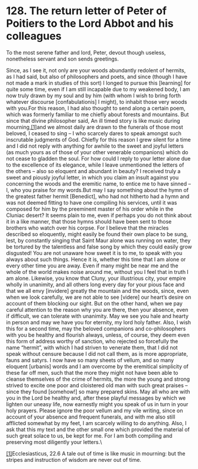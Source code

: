 # 128. The return letter of Peter of Poitiers to the Lord Abbot and his colleagues

To the most serene father and lord, Peter, devout though useless, nonetheless servant and son sends greetings.

&#x20;Since, as I see it, not only are your woods abundantly redolent of hermits, as I had said, but also of philosophers and poets, and since (though I have not made a mark in studies of this sort) I longed to pursue this \[learning] for quite some time, even if I am still incapable due to my weakened body, I am now truly drawn by my soul and by him (with whom I wish to bring forth whatever discourse \[confabulationis] I might), to inhabit those very woods with you.For this reason, I had also thought to send along a certain poem, which was formerly familiar to me chiefly about forests and mountains. But since that divine philosopher said, An ill timed story is like music during mourning,[\[1\]](applewebdata://7CBE08A5-FCC3-4F15-9B74-94A6137ED598#\_ftn1)and we almost daily are drawn to the funerals of those most beloved, I ceased to sing – I who scarcely dares to speak amongst such inscrutable judgments of God. Chiefly for this reason I grew silent for a time and I did not reply with anything for awhile to the sweet and joyful letters (as much yours as of those of your other venerable companions) which do not cease to gladden the soul. For how could I reply to your letter alone due to the excellence of its elegance, while I leave unmentioned the letters of the others – also so eloquent and abundant in beauty? I received truly a sweet and piously joyful letter, in which you claim an insult against you concerning the woods and the eremitic name, to entice me to have sinned – I, who you praise for my words.But may I say something about the hymn of the greatest father hermit \[Benedict], who had not hitherto had a hymn and was not deemed fitting to have one compiling his services, until it was composed for him by the preeminent master of his order while in the Cluniac desert? It seems plain to me, even if perhaps you do not think about it in a like manner, that those hymns should have been sent to those brothers who watch over his corpse. For I believe that the miracles described so eloquently, might easily be found their own place to be sung, lest, by constantly singing that Saint Maur alone was running on water, they be tortured by the talentless and false song by which they could easily grow disgusted! You are not unaware how sweet it is to me, to speak with you always about such things. Hence it is, whether this time that I am alone or every other time you are away. Even if many might be near me and the whole of the world makes noise around me, without you I feel that in truth I am alone. Likewise, you know that Cluny, your illustrious city, your empire wholly in unanimity, and all others long every day for your pious face and that we all envy \[invidere] greatly the mountain and the woods, since, even when we look carefully, we are not able to see \[videre] our heart’s desire on account of them blocking our sight. But on the other hand, when we pay careful attention to the reason why you are there, then your absence, even if difficult, we can tolerate with unanimity. May we see you hale and hearty in person and may we have you for eternity, my lord holy father. Also, I wish this for a second time, may the beloved companions and co-philosophers with you be healthy and flourish always, unless, of course, they deem even this form of address worthy of sanction, who rejected so forcefully the name “hermit”, with which I had striven to venerate them, that I did not speak without censure because I did not call them, as is more appropriate, fauns and satyrs. I now have so many sheets of vellum, and so many eloquent \[urbanis] words and I am overcome by the eremitical simplicity of these far off men, such that the more they might not have been able to cleanse themselves of the crime of hermits, the more the young and strong strived to excite one poor and cloistered old man with such great praises – since they found \[somehow!] so many prepared skins. May all who are with you in the Lord be healthy and, after these playful messages by which we lighten our uneasy life, now earnestly might you speak of us in turn in your holy prayers. Please ignore the poor vellum and my vile writing, since on account of your absence and frequent funerals, and with me also still afflicted somewhat by my feet, I am scarcely willing to do anything. Also, I ask that this my text and the other small one which provided the material of such great solace to us, be kept for me. For I am both compiling and preserving most diligently your letters.\


[\[1\]](applewebdata://7CBE08A5-FCC3-4F15-9B74-94A6137ED598#\_ftnref1)Ecclesiasticus, 22.6 A tale out of time is like music in mourning: but the stripes and instruction of wisdom are never out of time.
